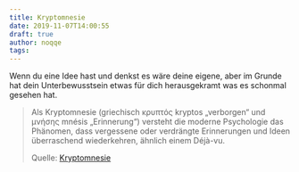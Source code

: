```yaml
---
title: Kryptomnesie
date: 2019-11-07T14:00:55
draft: true
author: noqqe
tags:
---
```


Wenn du eine Idee hast und denkst es wäre deine eigene, aber im Grunde hat
dein Unterbewusstsein etwas für dich herausgekramt was es schonmal gesehen
hat.

> Als Kryptomnesie (griechisch κρυπτός kryptos „verborgen“ und μνήσης mnésis
> „Erinnerung“) versteht die moderne Psychologie das Phänomen, dass vergessene
> oder verdrängte Erinnerungen und Ideen überraschend wiederkehren, ähnlich
> einem Déjà-vu.
>
> Quelle: [Kryptomnesie](https://de.wikipedia.org/wiki/Kryptomnesie)

